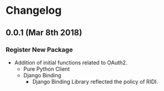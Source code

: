 Changelog
=========

0.0.1 (Mar 8th 2018)
------------------

### Register New Package
- Addition of initial functions related to OAuth2.
    - Pure Python Client
    - Django Binding
        - Django Binding Library reflected the policy of RIDI.
